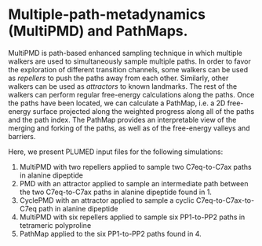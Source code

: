 # Multiple-path-metadynamics (MultiPMD) and PathMaps.

MultiPMD is path-based enhanced sampling technique in which multiple walkers are used to simultaneously sample multiple paths. In order to favor the exploration of different transition channels, some walkers can be used as _repellers_ to push the paths away from each other. Similarly, other walkers can be used as _attractors_ to known landmarks. The rest of the walkers can perform regular free-energy calculations along the paths. Once the paths have been located, we can calculate a PathMap, i.e. a 2D free-energy surface projected along the weighted progress along all of the paths and the path index. The PathMap provides an interpretable view of the merging and forking of the paths, as well as of the free-energy valleys and barriers. 

Here, we present PLUMED input files for the following simulations:

1. MultiPMD with two repellers applied to sample two C7eq-to-C7ax paths in alanine dipeptide
2. PMD with an attractor applied to sample an intermediate path between the two C7eq-to-C7ax paths in alanine dipeptide found in 1.
3. CyclePMD with an attractor applied to sample a cyclic C7eq-to-C7ax-to-C7eq path in alanine dipeptide
4. MultiPMD with six repellers applied to sample six PP1-to-PP2 paths in tetrameric polyproline
5. PathMap applied to the six PP1-to-PP2 paths found in 4.
